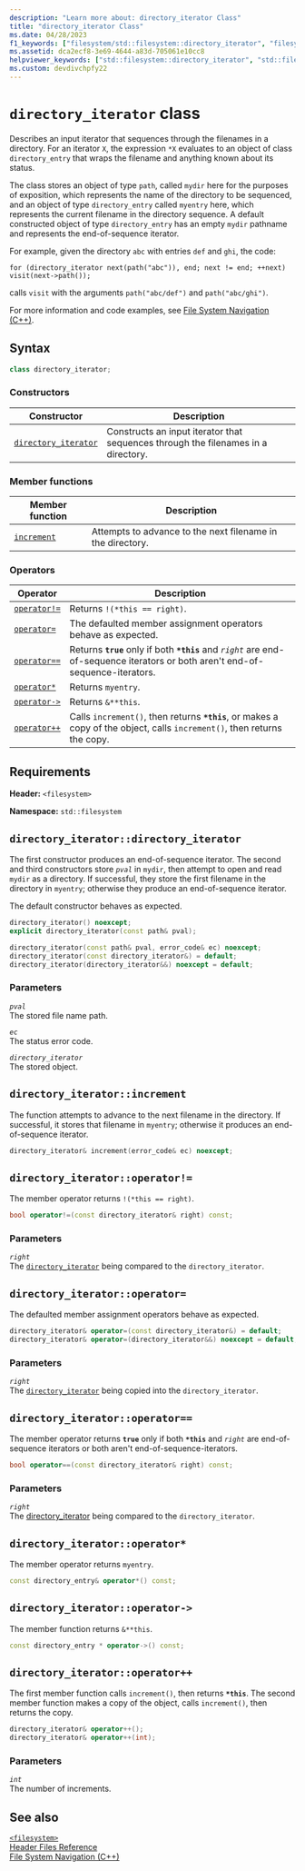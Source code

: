 ```yaml
---
description: "Learn more about: directory_iterator Class"
title: "directory_iterator Class"
ms.date: 04/28/2023
f1_keywords: ["filesystem/std::filesystem::directory_iterator", "filesystem/std::filesystem::_Directory_iterator::_Directory_iterator", "filesystem/std::filesystem::directory_iterator::directory_iterator", "filesystem/std::filesystem::directory_iterator::increment", "filesystem/std::filesystem::directory_iterator::operator=", "filesystem/std::filesystem::directory_iterator::operator==", "filesystem/std::filesystem::directory_iterator::operator!=", "filesystem/std::filesystem::directory_iterator::operator*", "filesystem/std::filesystem::directory_iterator::operator->", "filesystem/std::filesystem::directory_iterator::operator++"]
ms.assetid: dca2ecf8-3e69-4644-a83d-705061e10cc8
helpviewer_keywords: ["std::filesystem::directory_iterator", "std::filesystem::_Directory_iterator::_Directory_iterator", "std::filesystem::directory_iterator", "std::filesystem::directory_iterator::directory_iterator", "std::filesystem::directory_iterator::increment", "std::filesystem::directory_iterator::operator=", "std::filesystem::directory_iterator::operator==", "std::filesystem::directory_iterator::operator!=", "std::filesystem::directory_iterator::operator*", "std::filesystem::directory_iterator::operator->", "std::filesystem::directory_iterator::operator++"]
ms.custom: devdivchpfy22
---
```


# `directory_iterator` class

Describes an input iterator that sequences through the filenames in a directory. For an iterator `X`, the expression `*X` evaluates to an object of class `directory_entry` that wraps the filename and anything known about its status.

The class stores an object of type `path`, called `mydir` here for the purposes of exposition, which represents the name of the directory to be sequenced, and an object of type `directory_entry` called `myentry` here, which represents the current filename in the directory sequence. A default constructed object of type `directory_entry` has an empty `mydir` pathname and represents the end-of-sequence iterator.

For example, given the directory `abc` with entries `def` and `ghi`, the code:

`for (directory_iterator next(path("abc")), end; next != end; ++next) visit(next->path());`

calls `visit` with the arguments `path("abc/def")` and `path("abc/ghi")`.

For more information and code examples, see [File System Navigation (C++)](../standard-library/file-system-navigation.md).

## Syntax

```cpp
class directory_iterator;
```

### Constructors

|Constructor|Description|
|-|-|
|[`directory_iterator`](#directory_iterator)|Constructs an input iterator that sequences through the filenames in a directory.|

### Member functions

|Member function|Description|
|-|-|
|[`increment`](#increment)|Attempts to advance to the next filename in the directory.|

### Operators

|Operator|Description|
|-|-|
|[`operator!=`](#op_neq)|Returns `!(*this == right)`.|
|[`operator=`](#op_as)|The defaulted member assignment operators behave as expected.|
|[`operator==`](#op_eq)|Returns **`true`** only if both **`*this`** and *`right`* are end-of-sequence iterators or both aren't end-of-sequence-iterators.|
|[`operator*`](#op_star)|Returns `myentry`.|
|[`operator->`](#op_cast)|Returns `&**this`.|
|[`operator++`](#op_increment)|Calls `increment()`, then returns **`*this`**, or makes a copy of the object, calls `increment()`, then returns the copy.|

## Requirements

**Header:** `<filesystem>`

**Namespace:** `std::filesystem`

## <a name="directory_iterator"></a> `directory_iterator::directory_iterator`

The first constructor produces an end-of-sequence iterator. The second and third constructors store *`pval`* in `mydir`, then attempt to open and read `mydir` as a directory. If successful, they store the first filename in the directory in `myentry`; otherwise they produce an end-of-sequence iterator.

The default constructor behaves as expected.

```cpp
directory_iterator() noexcept;
explicit directory_iterator(const path& pval);

directory_iterator(const path& pval, error_code& ec) noexcept;
directory_iterator(const directory_iterator&) = default;
directory_iterator(directory_iterator&&) noexcept = default;
```

### Parameters

*`pval`*\
The stored file name path.

*`ec`*\
The status error code.

*`directory_iterator`*\
The stored object.

## <a name="increment"></a> `directory_iterator::increment`

The function attempts to advance to the next filename in the directory. If successful, it stores that filename in `myentry`; otherwise it produces an end-of-sequence iterator.

```cpp
directory_iterator& increment(error_code& ec) noexcept;
```

## <a name="op_neq"></a> `directory_iterator::operator!=`

The member operator returns `!(*this == right)`.

```cpp
bool operator!=(const directory_iterator& right) const;
```

### Parameters

*`right`*\
The [`directory_iterator`](../standard-library/directory-iterator-class.md) being compared to the `directory_iterator`.

## <a name="op_as"></a> `directory_iterator::operator=`

The defaulted member assignment operators behave as expected.

```cpp
directory_iterator& operator=(const directory_iterator&) = default;
directory_iterator& operator=(directory_iterator&&) noexcept = default;
```

### Parameters

*`right`*\
The [`directory_iterator`](../standard-library/directory-iterator-class.md) being copied into the `directory_iterator`.

## <a name="op_eq"></a> `directory_iterator::operator==`

The member operator returns **`true`** only if both **`*this`** and *`right`* are end-of-sequence iterators or both aren't end-of-sequence-iterators.

```cpp
bool operator==(const directory_iterator& right) const;
```

### Parameters

*`right`*\
The [directory_iterator](../standard-library/directory-iterator-class.md) being compared to the `directory_iterator`.

## <a name="op_star"></a> `directory_iterator::operator*`

The member operator returns `myentry`.

```cpp
const directory_entry& operator*() const;
```

## <a name="op_cast"></a> `directory_iterator::operator->`

The member function returns `&**this`.

```cpp
const directory_entry * operator->() const;
```

## <a name="op_increment"></a> `directory_iterator::operator++`

The first member function calls `increment()`, then returns **`*this`**. The second member function makes a copy of the object, calls `increment()`, then returns the copy.

```cpp
directory_iterator& operator++();
directory_iterator& operator++(int);
```

### Parameters

*`int`*\
The number of increments.

## See also

[`<filesystem>`](../standard-library/filesystem.md)\
[Header Files Reference](../standard-library/cpp-standard-library-header-files.md)\
[File System Navigation (C++)](../standard-library/file-system-navigation.md)
